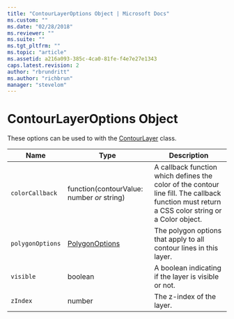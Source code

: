 ```yaml
---
title: "ContourLayerOptions Object | Microsoft Docs"
ms.custom: ""
ms.date: "02/28/2018"
ms.reviewer: ""
ms.suite: ""
ms.tgt_pltfrm: ""
ms.topic: "article"
ms.assetid: a216a093-385c-4ca0-81fe-f4e7e27e1343
caps.latest.revision: 2
author: "rbrundritt"
ms.author: "richbrun"
manager: "stevelom"
---
```

# ContourLayerOptions Object
These options can be used to with the [ContourLayer](../v8-web-control/contourlayer-class.md) class.

| Name           | Type                                    | Description                                                                                                                                   |
|----------------|-----------------------------------------|-----------------------------------------------------------------------------------------------------------------------------------------------|
| `colorCallback`  | function(contourValue: number _or_ string) | A callback function which defines the color of the contour line fill. The callback function must return a CSS color string or a Color object. |
| `polygonOptions` | [PolygonOptions](../v8-web-control/polygonoptions-object.md)                          | The polygon options that apply to all contour lines in this layer.                                                                            |
| `visible`        | boolean                                 | A boolean indicating if the layer is visible or not.                                                                                          |
| `zIndex`         | number                                  | The z-index of the layer.                                                                                                                     |
